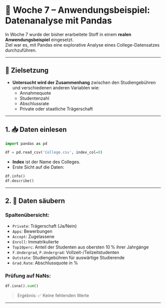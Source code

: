 # 📘 Woche 7 – Anwendungsbeispiel: Datenanalyse mit Pandas

In Woche 7 wurde der bisher erarbeitete Stoff in einem **realen Anwendungsbeispiel** eingesetzt.  
Ziel war es, mit Pandas eine explorative Analyse eines College-Datensatzes durchzuführen.

---

## 🎯 Zielsetzung

- **Untersucht wird der Zusammenhang** zwischen den Studiengebühren und verschiedenen anderen Variablen wie:
  - Annahmequote
  - Studentenzahl
  - Abschlussrate
  - Private oder staatliche Trägerschaft

---

## 1. 📥 Daten einlesen

```python
import pandas as pd

df = pd.read_csv('College.csv', index_col=0)
```

- **Index** ist der Name des Colleges.
- Erste Sicht auf die Daten:
```python
df.info()
df.describe()
```

---

## 2. 🧹 Daten säubern

### Spaltenübersicht:
- `Private`: Trägerschaft (Ja/Nein)
- `Apps`: Bewerbungen
- `Accept`: Zugelassene
- `Enroll`: Immatrikulierte
- `Top10perc`: Anteil der Studenten aus obersten 10 % ihrer Jahrgänge
- `F.Undergrad`, `P.Undergrad`: Vollzeit-/Teilzeitstudenten
- `Outstate`: Studiengebühren für auswärtige Studierende
- `Grad.Rate`: Abschlussquote in %

### Prüfung auf NaNs:
```python
df.isna().sum()
```

> Ergebnis: ✅ Keine fehlenden Werte

---

#
